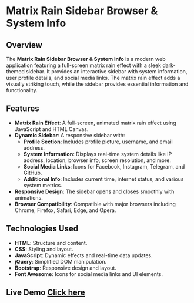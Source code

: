 # Matrix Rain Sidebar Browser & System Info

## Overview

The **Matrix Rain Sidebar Browser & System Info** is a modern web application featuring a full-screen matrix rain effect with a sleek dark-themed sidebar. It provides an interactive sidebar with system information, user profile details, and social media links. The matrix rain effect adds a visually striking touch, while the sidebar provides essential information and functionality.


## Features

- **Matrix Rain Effect**: A full-screen, animated matrix rain effect using JavaScript and HTML Canvas.
- **Dynamic Sidebar**: A responsive sidebar with:
  - **Profile Section**: Includes profile picture, username, and email address.
  - **System Information**: Displays real-time system details like IP address, location, browser info, screen resolution, and more.
  - **Social Media Links**: Icons for Facebook, Instagram, Telegram, and GitHub.
  - **Additional Info**: Includes current time, internet status, and various system metrics.
- **Responsive Design**: The sidebar opens and closes smoothly with animations.
- **Browser Compatibility**: Compatible with major browsers including Chrome, Firefox, Safari, Edge, and Opera.

## Technologies Used

- **HTML**: Structure and content.
- **CSS**: Styling and layout.
- **JavaScript**: Dynamic effects and real-time data updates.
- **jQuery**: Simplified DOM manipulation.
- **Bootstrap**: Responsive design and layout.
- **Font Awesome**: Icons for social media links and UI elements.


## Live Demo [Click here](https://shozon-roy.github.io/Matrix-Rain-Sidebar-Browser-System-Info/)
